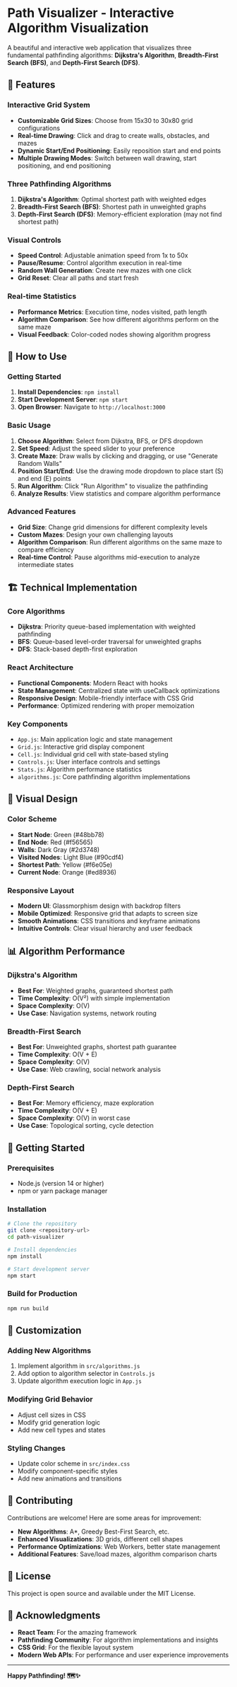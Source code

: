 # Path Visualizer - Interactive Algorithm Visualization

A beautiful and interactive web application that visualizes three fundamental pathfinding algorithms: **Dijkstra's Algorithm**, **Breadth-First Search (BFS)**, and **Depth-First Search (DFS)**.

## 🚀 Features

### **Interactive Grid System**
- **Customizable Grid Sizes**: Choose from 15x30 to 30x80 grid configurations
- **Real-time Drawing**: Click and drag to create walls, obstacles, and mazes
- **Dynamic Start/End Positioning**: Easily reposition start and end points
- **Multiple Drawing Modes**: Switch between wall drawing, start positioning, and end positioning

### **Three Pathfinding Algorithms**
1. **Dijkstra's Algorithm**: Optimal shortest path with weighted edges
2. **Breadth-First Search (BFS)**: Shortest path in unweighted graphs
3. **Depth-First Search (DFS)**: Memory-efficient exploration (may not find shortest path)

### **Visual Controls**
- **Speed Control**: Adjustable animation speed from 1x to 50x
- **Pause/Resume**: Control algorithm execution in real-time
- **Random Wall Generation**: Create new mazes with one click
- **Grid Reset**: Clear all paths and start fresh

### **Real-time Statistics**
- **Performance Metrics**: Execution time, nodes visited, path length
- **Algorithm Comparison**: See how different algorithms perform on the same maze
- **Visual Feedback**: Color-coded nodes showing algorithm progress

## 🎯 How to Use

### **Getting Started**
1. **Install Dependencies**: `npm install`
2. **Start Development Server**: `npm start`
3. **Open Browser**: Navigate to `http://localhost:3000`

### **Basic Usage**
1. **Choose Algorithm**: Select from Dijkstra, BFS, or DFS dropdown
2. **Set Speed**: Adjust the speed slider to your preference
3. **Create Maze**: Draw walls by clicking and dragging, or use "Generate Random Walls"
4. **Position Start/End**: Use the drawing mode dropdown to place start (S) and end (E) points
5. **Run Algorithm**: Click "Run Algorithm" to visualize the pathfinding
6. **Analyze Results**: View statistics and compare algorithm performance

### **Advanced Features**
- **Grid Size**: Change grid dimensions for different complexity levels
- **Custom Mazes**: Design your own challenging layouts
- **Algorithm Comparison**: Run different algorithms on the same maze to compare efficiency
- **Real-time Control**: Pause algorithms mid-execution to analyze intermediate states

## 🏗️ Technical Implementation

### **Core Algorithms**
- **Dijkstra**: Priority queue-based implementation with weighted pathfinding
- **BFS**: Queue-based level-order traversal for unweighted graphs
- **DFS**: Stack-based depth-first exploration

### **React Architecture**
- **Functional Components**: Modern React with hooks
- **State Management**: Centralized state with useCallback optimizations
- **Responsive Design**: Mobile-friendly interface with CSS Grid
- **Performance**: Optimized rendering with proper memoization

### **Key Components**
- `App.js`: Main application logic and state management
- `Grid.js`: Interactive grid display component
- `Cell.js`: Individual grid cell with state-based styling
- `Controls.js`: User interface controls and settings
- `Stats.js`: Algorithm performance statistics
- `algorithms.js`: Core pathfinding algorithm implementations

## 🎨 Visual Design

### **Color Scheme**
- **Start Node**: Green (#48bb78)
- **End Node**: Red (#f56565)
- **Walls**: Dark Gray (#2d3748)
- **Visited Nodes**: Light Blue (#90cdf4)
- **Shortest Path**: Yellow (#f6e05e)
- **Current Node**: Orange (#ed8936)

### **Responsive Layout**
- **Modern UI**: Glassmorphism design with backdrop filters
- **Mobile Optimized**: Responsive grid that adapts to screen size
- **Smooth Animations**: CSS transitions and keyframe animations
- **Intuitive Controls**: Clear visual hierarchy and user feedback

## 📊 Algorithm Performance

### **Dijkstra's Algorithm**
- **Best For**: Weighted graphs, guaranteed shortest path
- **Time Complexity**: O(V²) with simple implementation
- **Space Complexity**: O(V)
- **Use Case**: Navigation systems, network routing

### **Breadth-First Search**
- **Best For**: Unweighted graphs, shortest path guarantee
- **Time Complexity**: O(V + E)
- **Space Complexity**: O(V)
- **Use Case**: Web crawling, social network analysis

### **Depth-First Search**
- **Best For**: Memory efficiency, maze exploration
- **Time Complexity**: O(V + E)
- **Space Complexity**: O(V) in worst case
- **Use Case**: Topological sorting, cycle detection

## 🚀 Getting Started

### **Prerequisites**
- Node.js (version 14 or higher)
- npm or yarn package manager

### **Installation**
```bash
# Clone the repository
git clone <repository-url>
cd path-visualizer

# Install dependencies
npm install

# Start development server
npm start
```

### **Build for Production**
```bash
npm run build
```

## 🔧 Customization

### **Adding New Algorithms**
1. Implement algorithm in `src/algorithms.js`
2. Add option to algorithm selector in `Controls.js`
3. Update algorithm execution logic in `App.js`

### **Modifying Grid Behavior**
- Adjust cell sizes in CSS
- Modify grid generation logic
- Add new cell types and states

### **Styling Changes**
- Update color scheme in `src/index.css`
- Modify component-specific styles
- Add new animations and transitions

## 🤝 Contributing

Contributions are welcome! Here are some areas for improvement:

- **New Algorithms**: A*, Greedy Best-First Search, etc.
- **Enhanced Visualizations**: 3D grids, different cell shapes
- **Performance Optimizations**: Web Workers, better state management
- **Additional Features**: Save/load mazes, algorithm comparison charts

## 📝 License

This project is open source and available under the MIT License.

## 🙏 Acknowledgments

- **React Team**: For the amazing framework
- **Pathfinding Community**: For algorithm implementations and insights
- **CSS Grid**: For the flexible layout system
- **Modern Web APIs**: For performance and user experience improvements

---

**Happy Pathfinding! 🗺️✨** 